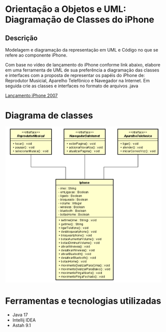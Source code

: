 # Orientação a Objetos e UML: Diagramação de Classes do iPhone

## Descrição

Modelagem e diagramação da representação em UML e Código no que se refere ao componente iPhone.

Com base no vídeo de lançamento do iPhone conforme link abaixo, elabore em uma ferramenta de UML de sua preferência a diagramação das classes e interfaces com a proposta de representar os papéis do iPhone de: Reprodutor Musicial,  Aparelho Telefônico e Navegador na Internet. Em seguida crie as classes e interfaces no formato de arquivos .java

[Lançamento iPhone 2007](https://www.youtube.com/watch?v=9ou608QQRq8)


# Diagrama de classes

<p align="center">
<img src="/imagens/classes.png" alt="diagramadeclasses"><br>
</p>

# Ferramentas e tecnologias utilizadas

- Java 17
- Intellij IDEA
- Astah 9.1
